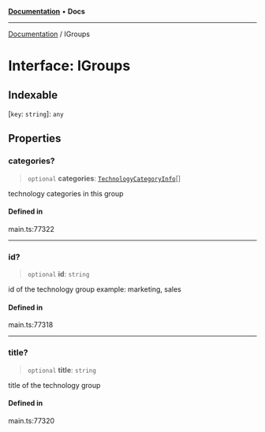 [**Documentation**](../README.md) • **Docs**

***

[Documentation](../globals.md) / IGroups

# Interface: IGroups

## Indexable

 \[`key`: `string`\]: `any`

## Properties

### categories?

> `optional` **categories**: [`TechnologyCategoryInfo`](../classes/TechnologyCategoryInfo.md)[]

technology categories in this group

#### Defined in

main.ts:77322

***

### id?

> `optional` **id**: `string`

id of the technology group
example:
marketing, sales

#### Defined in

main.ts:77318

***

### title?

> `optional` **title**: `string`

title of the technology group

#### Defined in

main.ts:77320
